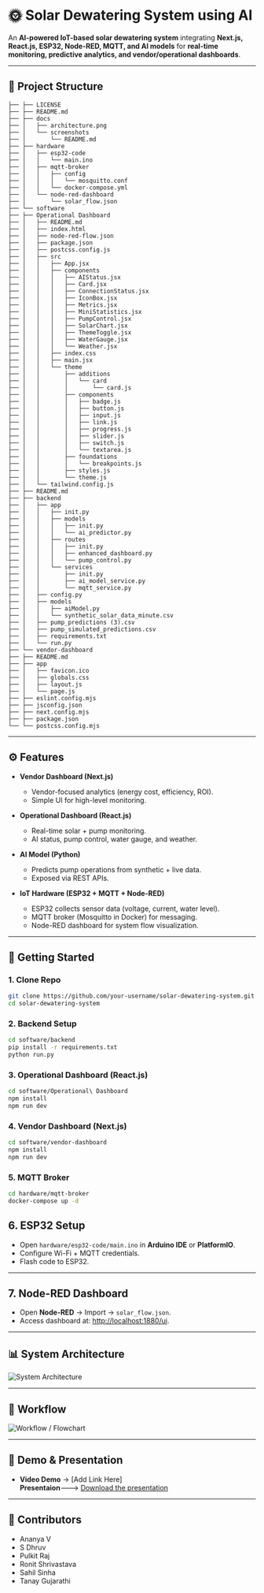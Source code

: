 # 🌞 Solar Dewatering System using AI  

An **AI-powered IoT-based solar dewatering system** integrating **Next.js, React.js, ESP32, Node-RED, MQTT, and AI models** for **real-time monitoring, predictive analytics, and vendor/operational dashboards**.  

---

## 📂 Project Structure  

```
├── ├── LICENSE
├── ├── README.md
├── ├── docs
├── │   ├── architecture.png
├── │   └── screenshots
├── │       └── README.md
├── ├── hardware
├── │   ├── esp32-code
├── │   │   └── main.ino
├── │   ├── mqtt-broker
├── │   │   ├── config
├── │   │   │   └── mosquitto.conf
├── │   │   └── docker-compose.yml
├── │   └── node-red-dashboard
├── │       └── solar_flow.json
├── └── software
├── ├── Operational Dashboard
├── │   ├── README.md
├── │   ├── index.html
├── │   ├── node-red-flow.json
├── │   ├── package.json
├── │   ├── postcss.config.js
├── │   ├── src
├── │   │   ├── App.jsx
├── │   │   ├── components
├── │   │   │   ├── AIStatus.jsx
├── │   │   │   ├── Card.jsx
├── │   │   │   ├── ConnectionStatus.jsx
├── │   │   │   ├── IconBox.jsx
├── │   │   │   ├── Metrics.jsx
├── │   │   │   ├── MiniStatistics.jsx
├── │   │   │   ├── PumpControl.jsx
├── │   │   │   ├── SolarChart.jsx
├── │   │   │   ├── ThemeToggle.jsx
├── │   │   │   ├── WaterGauge.jsx
├── │   │   │   └── Weather.jsx
├── │   │   ├── index.css
├── │   │   ├── main.jsx
├── │   │   └── theme
├── │   │       ├── additions
├── │   │       │   └── card
├── │   │       │       └── card.js
├── │   │       ├── components
├── │   │       │   ├── badge.js
├── │   │       │   ├── button.js
├── │   │       │   ├── input.js
├── │   │       │   ├── link.js
├── │   │       │   ├── progress.js
├── │   │       │   ├── slider.js
├── │   │       │   ├── switch.js
├── │   │       │   └── textarea.js
├── │   │       ├── foundations
├── │   │       │   └── breakpoints.js
├── │   │       ├── styles.js
├── │   │       └── theme.js
├── │   └── tailwind.config.js
├── ├── README.md
├── ├── backend
├── │   ├── app
├── │   │   ├── init.py
├── │   │   ├── models
├── │   │   │   ├── init.py
├── │   │   │   └── ai_predictor.py
├── │   │   ├── routes
├── │   │   │   ├── init.py
├── │   │   │   ├── enhanced_dashboard.py
├── │   │   │   └── pump_control.py
├── │   │   └── services
├── │   │       ├── init.py
├── │   │       ├── ai_model_service.py
├── │   │       └── mqtt_service.py
├── │   ├── config.py
├── │   ├── models
├── │   │   ├── aiModel.py
├── │   │   └── synthetic_solar_data_minute.csv
├── │   ├── pump_predictions (3).csv
├── │   ├── pump_simulated_predictions.csv
├── │   ├── requirements.txt
├── │   └── run.py
├── └── vendor-dashboard
├── ├── README.md
├── ├── app
├── │   ├── favicon.ico
├── │   ├── globals.css
├── │   ├── layout.js
├── │   └── page.js
├── ├── eslint.config.mjs
├── ├── jsconfig.json
├── ├── next.config.mjs
├── ├── package.json
└── └── postcss.config.mjs    
```

---

## ⚙️ Features  

- **Vendor Dashboard (Next.js)**  
  - Vendor-focused analytics (energy cost, efficiency, ROI).  
  - Simple UI for high-level monitoring.  

- **Operational Dashboard (React.js)**  
  - Real-time solar + pump monitoring.  
  - AI status, pump control, water gauge, and weather.  

- **AI Model (Python)**  
  - Predicts pump operations from synthetic + live data.  
  - Exposed via REST APIs.  

- **IoT Hardware (ESP32 + MQTT + Node-RED)**  
  - ESP32 collects sensor data (voltage, current, water level).  
  - MQTT broker (Mosquitto in Docker) for messaging.  
  - Node-RED dashboard for system flow visualization.  

---

## 🚀 Getting Started  

### 1. Clone Repo  
```bash
git clone https://github.com/your-username/solar-dewatering-system.git
cd solar-dewatering-system
```
### 2. Backend Setup
```bash
cd software/backend
pip install -r requirements.txt
python run.py
```
### 3. Operational Dashboard (React.js)
```bash
cd software/Operational\ Dashboard
npm install
npm run dev
```
### 4. Vendor Dashboard (Next.js)
```bash
cd software/vendor-dashboard
npm install
npm run dev
```
### 5. MQTT Broker
```bash
cd hardware/mqtt-broker
docker-compose up -d
```
## 6. ESP32 Setup  

- Open `hardware/esp32-code/main.ino` in **Arduino IDE** or **PlatformIO**.  
- Configure Wi-Fi + MQTT credentials.  
- Flash code to ESP32.  

---

## 7. Node-RED Dashboard  

- Open **Node-RED** → Import → `solar_flow.json`.  
- Access dashboard at: [http://localhost:1880/ui](http://localhost:1880/ui).  

---

## 📊 System Architecture  

![System Architecture](docs/architecture.png)

---

## 🔄 Workflow    

![Workflow / Flowchart](docs/flow_diagram.png)  

---

## 🎥 Demo & Presentation  

- **Video Demo** → [Add Link Here]   
**Presentaion**---> [Download the presentation](https://github.com/tantanthecodeman/sih-solar-dewatering-system/raw/main/SIH_BrainDraft_072.pptx)

---


## 👥 Contributors  

- Ananya V  
- S Dhruv  
- Pulkit Raj  
- Ronit Shrivastava  
- Sahil Sinha   
- Tanay Gujarathi

